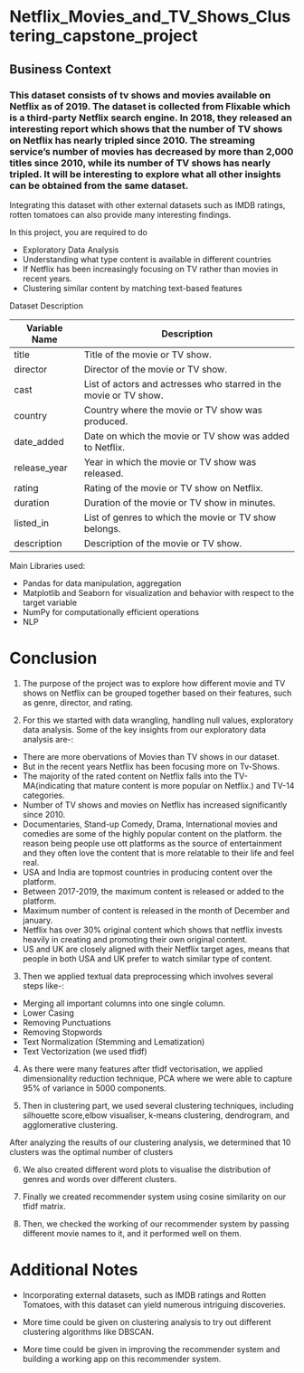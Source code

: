 # Netflix_Movies_and_TV_Shows_Clustering_capstone_project


## Business Context

### This dataset consists of tv shows and movies available on Netflix as of 2019. The dataset is collected from Flixable which is a third-party Netflix search engine. In 2018, they released an interesting report which shows that the number of TV shows on Netflix has nearly tripled since 2010. The streaming service’s number of movies has decreased by more than 2,000 titles since 2010, while its number of TV shows has nearly tripled. It will be interesting to explore what all other insights can be obtained from the same dataset.

Integrating this dataset with other external datasets such as IMDB ratings, rotten tomatoes can also provide many interesting findings.

In this project, you are required to do

- Exploratory Data Analysis
- Understanding what type content is available in different countries
- If Netflix has been increasingly focusing on TV rather than movies in recent years.
- Clustering similar content by matching text-based features


Dataset Description


| Variable Name | Description |
|---|---|
| title | Title of the movie or TV show. |
| director | Director of the movie or TV show. |
| cast | List of actors and actresses who starred in the movie or TV show. |
| country | Country where the movie or TV show was produced. |
| date_added | Date on which the movie or TV show was added to Netflix. |
| release_year | Year in which the movie or TV show was released. |
| rating | Rating of the movie or TV show on Netflix. |
| duration | Duration of the movie or TV show in minutes. |
| listed_in | List of genres to which the movie or TV show belongs. |
| description | Description of the movie or TV show. |




Main Libraries used:

- Pandas for data manipulation, aggregation
- Matplotlib and Seaborn for visualization and behavior with respect to the target variable
- NumPy for computationally efficient operations
- NLP

# Conclusion


1. The purpose of the project was to explore how different movie and TV shows on Netflix can be grouped together based on their features, such as genre, director, and rating.

2. For this we started with data wrangling, handling null values, exploratory data analysis. Some of the key insights from our exploratory data analysis are-:

- There are more obervations of Movies than TV shows in our dataset.
- But in the recent years Netflix has been focusing more on Tv-Shows.
- The majority of the rated content on Netflix falls into the TV-MA(indicating that mature content is more popular on Netflix.) and TV-14 categories.
- Number of TV shows and movies on Netflix has increased significantly since 2010.
- Documentaries, Stand-up Comedy, Drama, International movies and comedies are some of the highly popular content on the platform. the reason being people use ott platforms as the source of entertainment and they often love the content that is more relatable to their life and feel real.
- USA and India are topmost countries in producing content over the platform.
- Between 2017-2019, the maximum content is released or added to the platform.
- Maximum number of content is released in the month of December and january.
- Netflix has over 30% original content which shows that netflix invests heavily in creating and promoting their own original content.
- US and UK are closely aligned with their Netflix target ages, means that people in both USA and UK prefer to watch similar type of content.

3. Then we applied textual data preprocessing which involves several steps like-:
- Merging all important columns into one single column.
- Lower Casing
- Removing Punctuations
- Removing Stopwords
- Text Normalization (Stemming and Lematization)
- Text Vectorization (we used tfidf)
4. As there were many features after tfidf vectorisation, we applied dimensionality reduction technique, PCA where we were able to capture 95% of variance in 5000 components.

5. Then in clustering part, we used several clustering techniques, including silhouette score,elbow visualiser, k-means clustering, dendrogram, and agglomerative clustering.

After analyzing the results of our clustering analysis, we determined that 10 clusters was the optimal number of clusters

6. We also created different word plots to visualise the distribution of genres and words over different clusters.

7. Finally we created recommender system using cosine similarity on our tfidf matrix.

8. Then, we checked the working of our recommender system by passing different movie names to it, and it performed well on them.

# Additional Notes

- Incorporating external datasets, such as IMDB ratings and Rotten Tomatoes, with this dataset can yield numerous intriguing discoveries.

- More time could be given on clustering analysis to try out different clustering algorithms like DBSCAN.

- More time could be given in improving the recommender system and building a working app on this recommender system.

#
